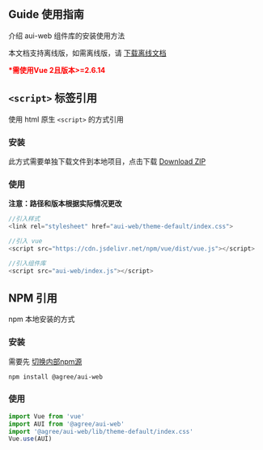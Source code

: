 ## Guide 使用指南
介绍 aui-web 组件库的安装使用方法

本文档支持离线版，如需离线版，请 <a href="/faq#_3-%E7%A6%BB%E7%BA%BF%E6%96%87%E6%A1%A3%E4%B8%8B%E8%BD%BD" target="_top" class="actived">下载离线文档</a>

**<span style="color: red">\*需使用Vue 2且版本>=2.6.14</span>**

## `<script>` 标签引用
使用 html 原生 `<script>` 的方式引用

### 安装
此方式需要单独下载文件到本地项目，点击下载 <a href="http://192.9.200.187/abc-platform/aui-web/raw/aui-web-teller/release/aui-web.zip" class="actived" target="_top">Download ZIP</a>

### 使用
**<p>注意：路径和版本根据实际情况更改</p>**
```javascript
//引入样式
<link rel="stylesheet" href="aui-web/theme-default/index.css">

//引入 vue
<script src="https://cdn.jsdelivr.net/npm/vue/dist/vue.js"></script>

//引入组件库
<script src="aui-web/index.js"></script>
```

## NPM 引用
npm 本地安装的方式

### 安装

需要先 <a class="actived" target="_top" href="/portal/FAQ/faq#_2-%E5%88%87%E6%8D%A2-npm-%E4%B8%8B%E8%BD%BD%E6%BA%90">切换内部npm源</a>

```bash
npm install @agree/aui-web
```

### 使用
```javascript
import Vue from 'vue'
import AUI from '@agree/aui-web'
import '@agree/aui-web/lib/theme-default/index.css'
Vue.use(AUI)
```